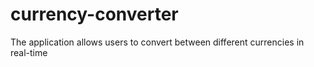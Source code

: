 # currency-converter
The application allows users to convert between different currencies in real-time
